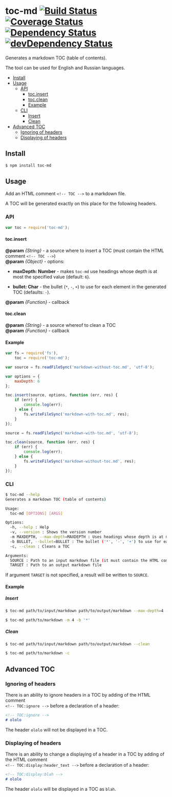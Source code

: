 # toc-md [![Build Status](https://travis-ci.org/eGavr/toc-md.svg)](https://travis-ci.org/eGavr/toc-md) [![Coverage Status](https://img.shields.io/coveralls/eGavr/toc-md.svg)](https://coveralls.io/r/eGavr/toc-md?branch=master) [![Dependency Status](https://david-dm.org/eGavr/toc-md.svg)](https://david-dm.org/eGavr/toc-md) [![devDependency Status](https://david-dm.org/eGavr/toc-md/dev-status.svg)](https://david-dm.org/eGavr/toc-md#info=devDependencies)

Generates a markdown TOC (table of contents).

The tool can be used for English and Russian languages.

<!-- TOC -->
- [Install](#install)
- [Usage](#usage)
  - [API](#api)
    - [toc.insert](#tocinsert)
    - [toc.clean](#tocclean)
    - [Example](#example)
  - [CLI](#cli)
    - [Insert](#insert)
    - [Clean](#clean)
- [Advanced TOC](#advanced-toc)
  - [Ignoring of headers](#ignoring-of-headers)
  - [Displaying of headers](#displaying-of-headers)

<!-- TOC END -->

## Install

```bash
$ npm install toc-md
```

## Usage

Add an HTML comment `<!-- TOC -->` to a markdown file.

A TOC will be generated exactly on this place for the following headers.

### API

```js
var toc = require('toc-md');
```

#### toc.insert

**@param** *{String}* - a source where to insert a TOC (must contain the HTML comment `<!-- TOC -->`)<br>
**@param** *{Object}* - options:<br>

 * **maxDepth: Number** - makes `toc-md` use headings whose depth is at most the specified value (default: `6`).

 * **bullet: Char** - the bullet (`*`, `-`, `+`) to use for each element in the generated TOC (defaults: `-`).

**@param** *{Function}* - callback

#### toc.clean

**@param** *{String}* - a source whereof to clean a TOC<br>
**@param** *{Function}* - callback

#### Example

```js
var fs = require('fs'),
    toc = require('toc-md');

var source = fs.readFileSync('markdown-without-toc.md', 'utf-8');

var options = {
    maxDepth: 6
};

toc.insert(source, options, function (err, res) {
    if (err) {
        console.log(err);
    } else {
        fs.writeFileSync('markdown-with-toc.md', res);
    }
});

source = fs.readFileSync('markdown-with-toc.md', 'utf-8');

toc.clean(source, function (err, res) {
    if (err) {
        console.log(err);
    } else {
        fs.writeFileSync('markdown-without-toc.md', res);
    }
});
```

### CLI

```bash
$ toc-md --help
Generates a markdown TOC (table of contents)

Usage:
  toc-md [OPTIONS] [ARGS]

Options:
  -h, --help : Help
  -v, --version : Shows the version number
  -m MAXDEPTH, --max-depth=MAXDEPTH : Uses headings whose depth is at most the specified value (default: 6)
  -b BULLET, --bullet=BULLET : The bullet ('*', '-', '+') to use for each element in the generated TOC (default: '-')
  -c, --clean : Cleans a TOC

Arguments:
  SOURCE : Path to an input markdown file (it must contain the HTML comment <!-- TOC -->) (required)
  TARGET : Path to an output markdown file
```

If argument `TARGET` is not specified, a result will be written to `SOURCE`.

<!-- TOC:ignore -->
#### Example

##### Insert

```bash
$ toc-md path/to/input/markdown path/to/output/markdown --max-depth=4 --bullet='*'

$ toc-md path/to/markdown -m 4 -b '*'
```

##### Clean

```bash
$ toc-md path/to/input/markdown path/to/output/markdown --clean

$ toc-md path/to/markdown -c
```

## Advanced TOC

### Ignoring of headers

There is an ability to ignore headers in a TOC by adding of the HTML comment<br>`<!-- TOC:ignore -->` before a declaration of a header:

```md
<!-- TOC:ignore -->
# ololo
```

The header `ololo` will not be displayed in a TOC.

### Displaying of headers

There is an ability to change a displaying of a header in a TOC by adding of the HTML comment<br>`<!-- TOC:display:header_text -->` before a declaration of a header:

```md
<!-- TOC:display:blah -->
# ololo
```

The header `ololo` will be displayed in a TOC as `blah`.
